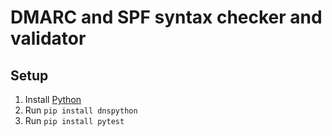 # DMARC and SPF syntax checker and validator

## Setup

1. Install [Python](https://www.python.org/)
2. Run `pip install dnspython`
3. Run `pip install pytest`
